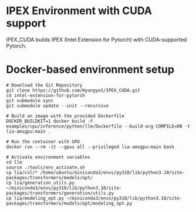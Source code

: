 # IPEX Environment with CUDA support
IPEX_CUDA builds IPEX (Intel Extension for Pytorch) with CUDA-supported Pytorch.

# Docker-based environment setup
```
# Download the Git Repository
git clone https://github.com/Hyungyo1/IPEX_CUDA.git
cd intel-extension-for-pytorch
git submodule sync
git submodule update --init --recursive

# Build an image with the provided Dockerfile
DOCKER_BUILDKIT=1 docker build -f examples/cpu/inference/python/llm/Dockerfile --build-arg COMPILE=ON -t lia-amxgpu:main .

# Run the container with GPU
docker run --rm -it --gpus all --privileged lia-amxgpu:main bash

# Activate environment variables
cd llm
source ./tools/env_activate.sh
cp lia/cxl/* /home/ubuntu/miniconda3/envs/py310/lib/python3.10/site-packages/transformers/models/opt/
cp lia/generation_utils.py ~/miniconda3/envs/py310/lib/python3.10/site-packages/transformers/generation/utils.py
cp lia/modeling_opt.py ~/miniconda3/envs/py310/lib/python3.10/site-packages/transformers/models/opt/modeling_opt.py
```
